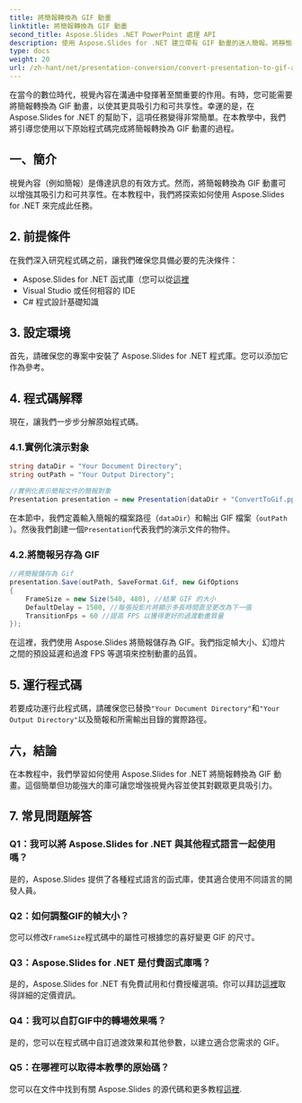 ```yaml
---
title: 將簡報轉換為 GIF 動畫
linktitle: 將簡報轉換為 GIF 動畫
second_title: Aspose.Slides .NET PowerPoint 處理 API
description: 使用 Aspose.Slides for .NET 建立帶有 GIF 動畫的迷人簡報。將靜態投影片轉變為動態視覺體驗。
type: docs
weight: 20
url: /zh-hant/net/presentation-conversion/convert-presentation-to-gif-animation/
---
```


在當今的數位時代，視覺內容在溝通中發揮著至關重要的作用。有時，您可能需要將簡報轉換為 GIF 動畫，以使其更具吸引力和可共享性。幸運的是，在 Aspose.Slides for .NET 的幫助下，這項任務變得非常簡單。在本教學中，我們將引導您使用以下原始程式碼完成將簡報轉換為 GIF 動畫的過程。

## 一、簡介

視覺內容（例如簡報）是傳達訊息的有效方式。然而，將簡報轉換為 GIF 動畫可以增強其吸引力和可共享性。在本教程中，我們將探索如何使用 Aspose.Slides for .NET 來完成此任務。

## 2. 前提條件

在我們深入研究程式碼之前，讓我們確保您具備必要的先決條件：

-  Aspose.Slides for .NET 函式庫（您可以從[這裡](https://releases.aspose.com/slides/net/）)
- Visual Studio 或任何相容的 IDE
- C# 程式設計基礎知識

## 3. 設定環境

首先，請確保您的專案中安裝了 Aspose.Slides for .NET 程式庫。您可以添加它作為參考。

## 4. 程式碼解釋

現在，讓我們一步步分解原始程式碼。

### 4.1.實例化演示對象

```csharp
string dataDir = "Your Document Directory";
string outPath = "Your Output Directory";

//實例化表示簡報文件的簡報對象
Presentation presentation = new Presentation(dataDir + "ConvertToGif.pptx");
```

在本節中，我們定義輸入簡報的檔案路徑（`dataDir`）和輸出 GIF 檔案（`outPath` ）。然後我們創建一個`Presentation`代表我們的演示文件的物件。

### 4.2.將簡報另存為 GIF

```csharp
//將簡報儲存為 Gif
presentation.Save(outPath, SaveFormat.Gif, new GifOptions
{
    FrameSize = new Size(540, 480), //結果 GIF 的大小
    DefaultDelay = 1500, //每張投影片將顯示多長時間直至更改為下一張
    TransitionFps = 60 //提高 FPS 以獲得更好的過渡動畫質量
});
```

在這裡，我們使用 Aspose.Slides 將簡報儲存為 GIF。我們指定幀大小、幻燈片之間的預設延遲和過渡 FPS 等選項來控制動畫的品質。

## 5. 運行程式碼

若要成功運行此程式碼，請確保您已替換`"Your Document Directory"`和`"Your Output Directory"`以及簡報和所需輸出目錄的實際路徑。

## 六，結論

在本教程中，我們學習如何使用 Aspose.Slides for .NET 將簡報轉換為 GIF 動畫。這個簡單但功能強大的庫可讓您增強視覺內容並使其對觀眾更具吸引力。

## 7. 常見問題解答

### Q1：我可以將 Aspose.Slides for .NET 與其他程式語言一起使用嗎？
是的，Aspose.Slides 提供了各種程式語言的函式庫，使其適合使用不同語言的開發人員。

### Q2：如何調整GIF的幀大小？
您可以修改`FrameSize`程式碼中的屬性可根據您的喜好變更 GIF 的尺寸。

### Q3：Aspose.Slides for .NET 是付費函式庫嗎？
是的，Aspose.Slides for .NET 有免費試用和付費授權選項。你可以拜訪[這裡](https://reference.aspose.com/slides/net/)取得詳細的定價資訊。

### Q4：我可以自訂GIF中的轉場效果嗎？
是的，您可以在程式碼中自訂過渡效果和其他參數，以建立適合您需求的 GIF。

### Q5：在哪裡可以取得本教學的原始碼？
您可以在文件中找到有關 Aspose.Slides 的源代碼和更多教程[這裡](https://reference.aspose.com/slides/net/).